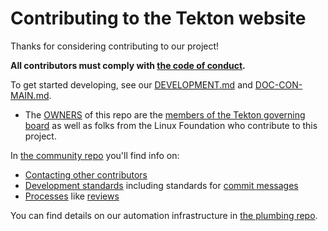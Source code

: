 # Contributing to the Tekton website

Thanks for considering contributing to our project!

**All contributors must comply with
[the code of conduct](./CODE-OF-CONDUCT.md).**

To get started developing, see our [DEVELOPMENT.md](./DEVELOPMENT.md) and [DOC-CON-MAIN.md](./content/en/doc-con-main.md).

- The [OWNERS](OWNERS) of this repo are the
  [members of the Tekton governing board](https://github.com/tektoncd/community/blob/main/governance.md)
  as well as folks from the Linux Foundation who contribute to this project.

In [the community repo](https://github.com/tektoncd/community) you'll find info
on:

- [Contacting other contributors](https://github.com/tektoncd/community/blob/main/contact.md)
- [Development standards](https://github.com/tektoncd/community/blob/main/standards.md)
  including standards for
  [commit messages](https://github.com/tektoncd/community/blob/main/standards.md#commit-messages)
- [Processes](https://github.com/tektoncd/community/blob/main/process.md) like
  [reviews](https://github.com/tektoncd/community/blob/main/process.md#reviews)

You can find details on our automation infrastructure in
[the plumbing repo](https://github.com/tektoncd/plumbing).
